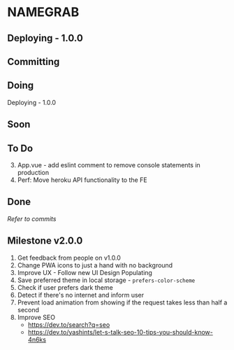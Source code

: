 # NAMEGRAB

## Deploying - 1.0.0

## Committing

## Doing

Deploying - 1.0.0

## Soon

## To Do

3. App.vue - add eslint comment to remove console statements in production
4. Perf: Move heroku API functionality to the FE

## Done

_Refer to commits_

## Milestone v2.0.0

1. Get feedback from people on v1.0.0
1. Change PWA icons to just a hand with no background
2. Improve UX - Follow new UI Design Populating
3. Save preferred theme in local storage - `prefers-color-scheme`
4. Check if user prefers dark theme
5. Detect if there's no internet and inform user
6. Prevent load animation from showing if the request takes less than half a second
7. Improve SEO
   - https://dev.to/search?q=seo
   - https://dev.to/yashints/let-s-talk-seo-10-tips-you-should-know-4n6ks
